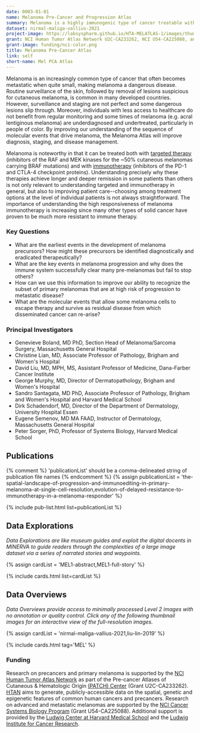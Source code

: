 ```yaml
---
date: 0003-01-01
name: Melanoma Pre-Cancer and Progression Atlas
summary: Melanoma is a highly immunogenic type of cancer treatable with minor surgery when localized to superficial layers of the skin but potentially lethal when it invades deep into the dermis and metastasizes. The Melanoma Pre-Cancer and Progression Atlas aims to identify the earliest molecular changes in pre-cancer and determine the sequence of events that ultimately leads to disseminated disease. This work is a component of the National Cancer Institute [Human Tumor Atlas Network (HTAN)](https://www.cancer.gov/research/key-initiatives/moonshot-cancer-initiative/implementation/human-tumor-atlas)(a [Cancer Moonshot Initiative](https://www.cancer.gov/research/key-initiatives/moonshot-cancer-initiative)) and [Cancer Systems Biology Program](https://csbconsortium.org/).
dataset: nirmal-maliga-vallius-2021
project-image: https://labsyspharm.github.io/HTA-MELATLAS-1/images/thumbnail-MEL1-abstract.jpg
grant: NCI Human Tumor Atlas Network U2C-CA233262, NCI U54-CA225088, and the Ludwig Cancer Research Foundation
grant-image: funding/nci-color.png
title: Melanoma Pre-Cancer Atlas
link: self
short-name: Mel PCA Atlas
---
```


Melanoma is an increasingly common type of cancer that often becomes metastatic when quite small, making melanoma a dangerous disease. Routine surveillance of the skin, followed by removal of lesions suspicious for cutaneous melanoma, is common in many developed countries. However, surveillance and staging are not perfect and some dangerous lesions slip through. Moreover, individuals with less access to healthcare do not benefit from regular monitoring and some times of melanoma (e.g. acral lentiginous melanoma) are underdiagnosed and undertreated, particularly in people of color. By improving our understanding of the sequence of molecular events that drive melanoma, the Melanoma Atlas will improve diagnosis, staging, and disease management.

Melanoma is noteworthy in that it can be treated both with [targeted therapy](https://www.nejm.org/doi/full/10.1056/NEJMoa1406037) (inhibitors of the RAF and MEK kinases for the ~50% cutaneous melanomas carrying BRAF mutations) and with [immunotherapy](https://www.nejm.org/doi/full/10.1056/nejmoa1302369) (inhibitors of the PD-1 and CTLA-4 checkpoint proteins). Understanding precisely why these therapies achieve longer and deeper remission in some patients than others is not only relevant to understanding targeted and immunotherapy in general, but also to improving patient care--choosing among treatment options at the level of individual patients is not always straightforward. The importance of understanding the high responsiveness of melanoma immunotherapy is increasing since many other types of solid cancer have proven to be much more resistant to immune therapy.

### Key Questions
* What are the earliest events in the development of melanoma precursors? How might these precursors be identified diagnostically and eradicated therapeutically?
* What are the key events in melanoma progression and why does the immune system successfully clear many pre-melanomas but fail to stop others?
* How can we use this information to improve our ability to recognize the subset of primary melanomas that are at high risk of progression to metastatic disease?
* What are the molecular events that allow some melanoma cells to escape therapy and survive as residual disease from which disseminated cancer can re-arise?

### Principal Investigators
* Genevieve Boland, MD PhD, Section Head of Melanoma/Sarcoma Surgery, Massachusetts General Hospital
* Christine Lian, MD, Associate Professor of Pathology, Brigham and Women's Hospital
* David Liu, MD, MPH, MS, Assistant Professor of Medicine, Dana-Farber Cancer Institute
* George Murphy, MD, Director of Dermatopathology, Brigham and Women's Hospital
* Sandro Santagata, MD PhD, Associate Professor of Pathology, Brigham and Women's Hospital and Harvard Medical School
* Dirk Schadendorf, MD, Director of the Department of Dermatology, University Hospital Essen
* Eugene Semenov, MD MA FAAD, Instructor of Dermatology, Massachusetts General Hospital
* Peter Sorger, PhD, Professor of Systems Biology, Harvard Medical School

## Publications
{% comment %}
  'publicationList' should be a comma-delineated string of publication file names
{% endcomment %}
{% assign publicationList = 'the-spatial-landscape-of-progression-and-immunoediting-in-primary-melanoma-at-single-cell-resolution,evolution-of-delayed-resistance-to-immunotherapy-in-a-melanoma-responder' %}

{% include pub-list.html list=publicationList %}

## Data Explorations
*Data Explorations are like museum guides and exploit the digital docents in MINERVA to guide readers through the complexities of a large image dataset via a series of narrated stories and waypoints.*

{% assign cardList = 'MEL1-abstract,MEL1-full-story' %}

{% include cards.html list=cardList %}

## Data Overviews
*Data Overviews provide access to minimally processed Level 2 images with no annotation or quality control. Click any of the following thumbnail images for an interactive view of the full-resolution images.*

{% assign cardList = 'nirmal-maliga-vallius-2021,liu-lin-2019' %}

{% include cards.html tag='MEL' %}

### Funding
Research on precancers and primary melanoma is supported by the [NCI Human Tumor Atlas Network](https://www.cancer.gov/research/key-initiatives/moonshot-cancer-initiative/implementation/human-tumor-atlas) as part of the Pre-cancer Atlases of Cutaneous & Hematologic Origin [(PATCH) Center](https://humantumoratlas.org/hta7) (Grant U2C-CA233262). [HTAN](https://doi.org/10.1016/j.cell.2020.03.053) aims to generate, publicly-accessible data on the spatial, genetic and epigenetic features of common human cancers and precancers. Research on advanced and metastatic melanomas are supported by the [NCI Cancer Systems Biology Program](https://csbconsortium.org/) (Grant U54-CA225088). Additional support is provided by the [Ludwig Center at Harvard Medical School](https://ludwigcenter.hms.harvard.edu/) and the [Ludwig Institute for Cancer Research](https://www.ludwigcancerresearch.org/).
